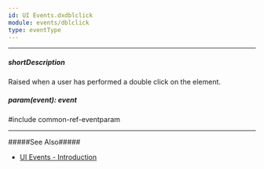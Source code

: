 ```yaml
---
id: UI Events.dxdblclick
module: events/dblclick
type: eventType
---
```

---
##### shortDescription
Raised when a user has performed a double click on the element.

##### param(event): event
#include common-ref-eventparam

---
#####See Also#####
- [UI Events - Introduction](/api-reference/10%20UI%20Widgets/UI%20Events '/Documentation/ApiReference/UI_Widgets/UI_Events/')